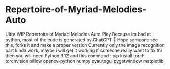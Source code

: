 # Repertoire-of-Myriad-Melodies-Auto
Ultra WIP Repertoire of Myriad Melodies Auto Play
Because im bad at python, most of the code is generated by ChatGPT 🐧
Hope someone see this, forks it and make a proper version
Currently only the image recognition part kinda work, maybe i will get it working
If someone really want to fix thí then you will need Python 3.12 and this command : pip install torch torchvision pillow opencv-python numpy pyautogui pygetwindow matplotlib
